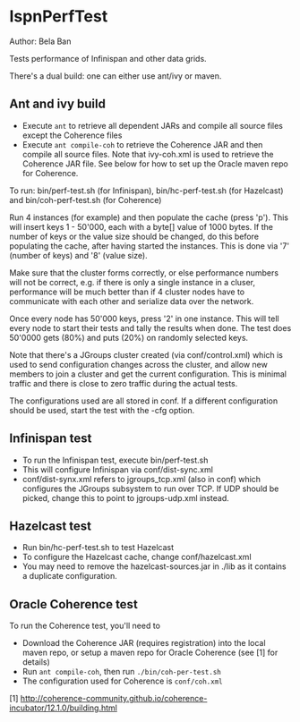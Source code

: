 
IspnPerfTest
============

Author: Bela Ban

Tests performance of Infinispan and other data grids.

There's a dual build: one can either use ant/ivy or maven. 

Ant and ivy build
-----------------
* Execute `ant` to retrieve all dependent JARs and compile all source files except the Coherence files
* Execute `ant compile-coh` to retrieve the Coherence JAR and then compile all source files. Note that ivy-coh.xml is
  used to retrieve the Coherence JAR file. See below for how to set up the Oracle maven repo for Coherence.

To run: bin/perf-test.sh (for Infinispan), bin/hc-perf-test.sh (for Hazelcast) and bin/coh-perf-test.sh (for Coherence)

Run 4 instances (for example) and then populate the cache (press 'p'). This will insert keys 1 - 50'000, each with
a byte[] value of 1000 bytes. If the number of keys or the value size should be changed, do this before populating the
cache, after having started the instances. This is done via '7' (number of keys) and '8' (value size).

Make sure that the cluster forms correctly, or else performance numbers will not be correct, e.g. if there is only
a single instance in a cluser, performance will be much better than if 4 cluster nodes have to communicate with each
other and serialize data over the network.

Once every node has 50'000 keys, press '2' in one instance. This will tell every node to start their tests and tally
the results when done. The test does 50'0000 gets (80%) and puts (20%) on randomly selected keys.

Note that there's a JGroups cluster created (via conf/control.xml) which is used to send configuration changes across
the cluster, and allow new members to join a cluster and get the current configuration. This is minimal traffic and
there is close to zero traffic during the actual tests.

The configurations used are all stored in conf. If a different configuration should be used, start the test with the
-cfg <config file> option.



Infinispan test
---------------
* To run the Infinispan test, execute bin/perf-test.sh
* This will configure Infinispan via conf/dist-sync.xml
* conf/dist-synx.xml refers to jgroups_tcp.xml (also in conf) which configures the JGroups subsystem to run over TCP.
  If UDP should be picked, change this to point to jgroups-udp.xml instead.
  
Hazelcast test
--------------
* Run bin/hc-perf-test.sh to test Hazelcast
* To configure the Hazelcast cache, change conf/hazelcast.xml
* You may need to remove the hazelcast-sources.jar in ./lib as it contains a duplicate configuration.


Oracle Coherence test
---------------------
To run the Coherence test, you'll need to
* Download the Coherence JAR (requires registration) into the local maven repo, or setup a maven repo for 
  Oracle Coherence (see [1] for details)
* Run `ant compile-coh`, then run `./bin/coh-per-test.sh`
* The configuration used for Coherence is `conf/coh.xml`


[1] http://coherence-community.github.io/coherence-incubator/12.1.0/building.html
